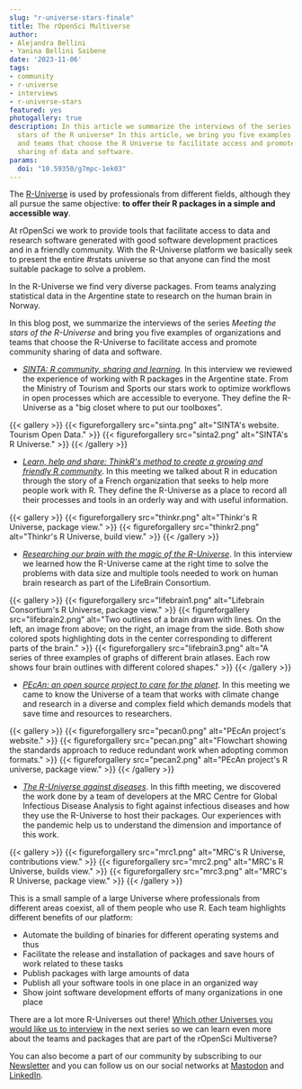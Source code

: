 ```yaml
---
slug: "r-universe-stars-finale"
title: The rOpenSci Multiverse
author:
- Alejandra Bellini
- Yanina Bellini Saibene
date: '2023-11-06'
tags:
- community
- r-universe
- interviews
- r-universe-stars
featured: yes
photogallery: true
description: In this article we summarize the interviews of the series *Meeting the
  stars of the R universe* In this article, we bring you five examples of organizations
  and teams that choose the R Universe to facilitate access and promote community
  sharing of data and software.
params:
  doi: "10.59350/g7mpc-1ek03"
---
```


The [R-Universe](https://r-universe.dev) is used by professionals from different fields, although they all pursue the same objective: **to offer their R packages in a simple and accessible way**.

At rOpenSci we work to provide tools that facilitate access to data and research software generated with good software development practices and in a friendly community. With the R-Universe platform we basically seek to present the entire #rstats universe so that anyone can find the most suitable package to solve a problem.

In the R-Universe we find very diverse packages. From teams analyzing statistical data in the Argentine state to research on the human brain in Norway.

In this blog post, we summarize the interviews of the series *Meeting the stars of the R-Universe* and bring you five examples of organizations and teams that choose the R-Universe to facilitate access and promote community sharing of data and software.

- *[SINTA: R community, sharing and learning](/blog/2022/11/23/r-universe-stars-1-en/)*. In this interview we reviewed the experience of working with R packages in the Argentine state. From the Ministry of Tourism and Sports our stars work to optimize workflows in open processes which are accessible to everyone. They define the R-Universe as a "big closet where to put our toolboxes".

{{< gallery >}}
{{< figureforgallery src="sinta.png" alt="SINTA's website. Tourism Open Data."  >}}
{{< figureforgallery src="sinta2.png" alt="SINTA's R Universe."  >}}
{{< /gallery >}}

- *[Learn, help and share: ThinkR's method to create a growing and friendly R community](/blog/2023/02/28/r-universe-stars-2-en/)*. In this meeting we talked about R in education through the story of a French organization that seeks to help more people work with R. They define the R-Universe as a place to record all their processes and tools in an orderly way and with useful information.

{{< gallery >}}
{{< figureforgallery src="thinkr.png" alt="Thinkr's R Universe, package view."  >}}
{{< figureforgallery src="thinkr2.png" alt="Thinkr's R Universe, build view."  >}}
{{< /gallery >}}

- *[Researching our brain with the magic of the R-Universe](/blog/2023/03/30/r-universe-stars-3-en/)*. In this interview we learned how the R-Universe came at the right time to solve the problems with data size and multiple tools needed to work on human brain research as part of the LifeBrain Consortium.

{{< gallery >}}
{{< figureforgallery src="lifebrain1.png" alt="Lifebrain Consortium's R Universe, package view."  >}}
{{< figureforgallery src="lifebrain2.png" alt="Two outlines of a brain drawn with lines. On the left, an image from above; on the right, an image from the side. Both show colored spots highlighting dots in the center corresponding to different parts of the brain."  >}}
{{< figureforgallery src="lifebrain3.png" alt="A series of three examples of graphs of different brain atlases. Each row shows four brain outlines with different colored shapes."  >}}
{{< /gallery >}}

- *[PEcAn: an open source project to care for the planet](/blog/2023/06/06/r-universe-stars-4-en/)*. In this meeting we came to know the Universe of a team that works with climate change and research in a diverse and complex field which demands models that save time and resources to researchers.

{{< gallery >}}
{{< figureforgallery src="pecan0.png" alt="PEcAn project's website."  >}}
{{< figureforgallery src="pecan.png" alt="Flowchart showing the standards approach to reduce redundant work when adopting common formats."  >}}
{{< figureforgallery src="pecan2.png" alt="PEcAn project's R universe, package view."  >}}
{{< /gallery >}}

- *[The R-Universe against diseases](/blog/2023/09/15/r-universe-stars-5-en/)*. In this fifth meeting, we discovered the work done by a team of developers at the MRC Centre for Global Infectious Disease Analysis to fight against infectious diseases and how they use the R-Universe to host their packages. Our experiences with the pandemic help us to understand the dimension and importance of this work.

{{< gallery >}}
{{< figureforgallery src="mrc1.png" alt="MRC's R Universe, contributions view."  >}}
{{< figureforgallery src="mrc2.png" alt="MRC's R Universe, builds view."  >}}
{{< figureforgallery src="mrc3.png" alt="MRC's R Universe, package view."  >}}
{{< /gallery >}}

This is a small sample of a large Universe where professionals from different areas coexist, all of them people who use R. Each team highlights different benefits of our platform:

- Automate the building of binaries for different operating systems and thus
- Facilitate the release and installation of packages and save hours of work related to these tasks
- Publish packages with large amounts of data
- Publish all your software tools in one place in an organized way
- Show joint software development efforts of many organizations in one place 

There are a lot more R-Universes out there! [Which other Universes you would like us to interview](mailto:yabellini@ropensci.org) in the next series so we can learn even more about the teams and packages that are part of the rOpenSci Multiverse?

You can also become a part of our community by subscribing to our [Newsletter](/news/) and you can follow us on our social networks at [Mastodon](https://hachyderm.io/@rOpenSci) and [LinkedIn](https://www.linkedin.com/company/ropensci/).


